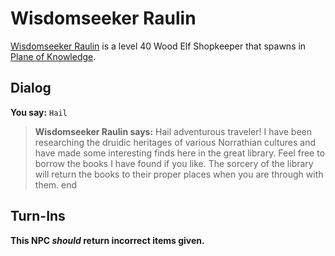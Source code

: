 # Wisdomseeker Raulin



[Wisdomseeker Raulin](/npc/202167) is a level 40 Wood Elf Shopkeeper that spawns in [Plane of Knowledge](/zone/202).



## Dialog

**You say:** `Hail`



>**Wisdomseeker Raulin says:** Hail adventurous traveler! I have been researching the druidic heritages of various Norrathian cultures and have made some interesting finds here in the great library.  Feel free to borrow the books I have found if you like. The sorcery of the library will return the books to their proper places when you are through with them.
end



## Turn-Ins



**This NPC *should* return incorrect items given.**





